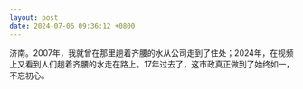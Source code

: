 ```yaml
---
layout: post
date: 2024-07-06 09:36:12 +0800
---
```


济南。2007年，我就曾在那里趟着齐腰的水从公司走到了住处；2024年，在视频上又看到人们趟着齐腰的水走在路上。17年过去了，这市政真正做到了始终如一，不忘初心。
